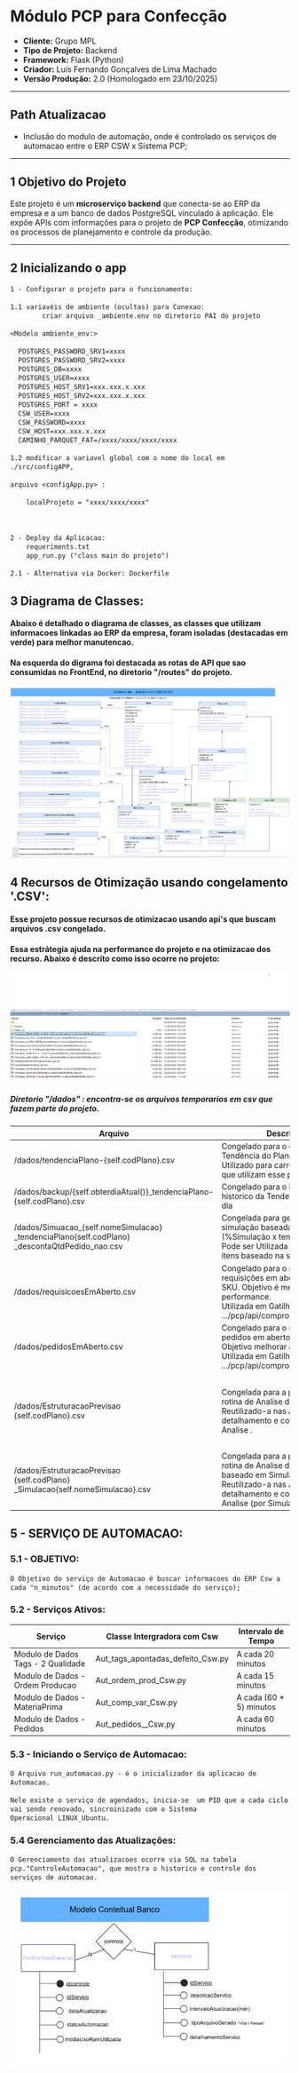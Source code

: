 # Módulo PCP para Confecção

- **Cliente:** Grupo MPL  
- **Tipo de Projeto:** Backend  
- **Framework:** Flask (Python)  
- **Criador:** Luís Fernando Gonçalves de Lima Machado  
- **Versão Produção:** 2.0 (Homologado em 23/10/2025)

---

## Path Atualizacao

- Inclusão do modulo de automação, onde é controlado os serviços de automacao entre o ERP CSW x Sistema PCP;

---
## 1 Objetivo do Projeto

Este projeto é um **microserviço backend** que conecta-se ao ERP da empresa e a um banco de dados PostgreSQL vinculado à aplicação. Ele expõe APIs com informações para o projeto de **PCP Confecção**, otimizando os processos de planejamento e controle da produção.

---


## 2 Inicializando o app
    
    1 - Configurar o projeto para o funcionamento: 
        
    1.1 variavéis de ambiente (ocultas) para Conexao: 
            criar arquivo _ambiente.env no diretorio PAI do projeto
    
    <Modelo ambiente_env:>

      POSTGRES_PASSWORD_SRV1=xxxx
      POSTGRES_PASSWORD_SRV2=xxxx
      POSTGRES_DB=xxxx
      POSTGRES_USER=xxxx
      POSTGRES_HOST_SRV1=xxx.xxx.x.xxx
      POSTGRES_HOST_SRV2=xxx.xxx.x.xxx
      POSTGRES_PORT = xxxx
      CSW_USER=xxxx
      CSW_PASSWORD=xxxx
      CSW_HOST=xxx.xxx.x.xxx
      CAMINHO_PARQUET_FAT=/xxxx/xxxx/xxxx/xxxx

    1.2 modificar a variavel global com o nome do local em ./src/configAPP,
    
    arquivo <configApp.py> :
        
        localProjeto = "xxxx/xxxx/xxxx"
    
    
        
    2 - Deploy da Aplicacao: 
        requeriments.txt
        app_run.py ("class main do projeto")
    
    2.1 - Alternativa via Docker: Dockerfile 

## 3 Diagrama de Classes:
#### Abaixo é detalhado o diagrama de classes, as classes que utilizam informacoes linkadas ao ERP da empresa, foram isoladas (destacadas em verde) para melhor manutencao.
#### Na esquerda do digrama foi destacada as rotas de API que sao consumidas no FrontEnd, no diretorio "/routes" do projeto.
#### ![Diagrama de Classes.png](docsProject%2FDiagrama%20de%20Classes.png)

## 4 Recursos de Otimização  usando congelamento '.CSV':
#### Esse projeto possue recursos de otimizacao usando api's que buscam arquivos .csv congelado.
#### Essa estrátegia ajuda na performance do projeto e na otimizacao dos recurso. Abaixo é descrito como isso ocorre no projeto:
##### ![Exemplo de Diretorio dados.png](docsProject%2FExemplo%20de%20Diretorio%20dados.png)
##### Diretorio "/dados" : encontra-se os arquivos temporarios em csv que fazem parte do projeto. 
| Arquivo                                                                                                    | Descrição                                                                                                                                                               | API's de Disparo                                                                                                                                |
|------------------------------------------------------------------------------------------------------------|-------------------------------------------------------------------------------------------------------------------------------------------------------------------------|-------------------------------------------------------------------------------------------------------------------------------------------------|
| /dados/tendenciaPlano-{self.codPlano}.csv                                                                  | Congelado para o cálculo da Tendência do Plano a nível SKU. Utilizado para carregar simulações que utilizam esse plano.                                                 | POST<br>"{URL-BASE}/pcp/api<br>/tendenciaSku"</br>                                                                                              |
| /dados/backup/{self.obterdiaAtual()}_tendenciaPlano-{self.codPlano}.csv                                    | Congelado para o backup de historico da Tendencia a nivel de dia                                                                                                        | POST<br>"{URL-BASE}/pcp/api                                                                                           |
| /dados/Simuacao_{self.nomeSimulacao}<br>_tendenciaPlano{self.codPlano}</br>_descontaQtdPedido_nao.csv</br> | Congelada para geracao de simulação baseada em parâmetros (%Simulação x tendência).<br>Pode ser Utilizada para "Detalhar" itens baseado na simulação.                   | POST<br>"{URL-BASE}/pcp/api<br>/simulacaoProgramacao"</br>                                                                                      |
| /dados/requisicoesEmAberto.csv                                                                             | Congelado para o retorno das requisições em aberto a nível de SKU. Objetivo é melhorar a performance.<br>Utilizada em Gatilhos nas API: GET .../pcp/api/comprometidoOP. | POST<br>"{URL-BASE}/pcp/api<br>/AnaliseMateriaisPelaTendencia"</br>                                                                             |
| /dados/pedidosEmAberto.csv                                                                                 | Congelado para o retorno dos pedidos em aberto a nível de SKU. Objetivo melhorar a performance.<br>Utilizada em Gatilhos nas API: GET .../pcp/api/comprometidoCompras.  | POST<br>"{URL-BASE}/pcp/api<br>/AnaliseMateriaisPelaTendencia"</br>                                                                             |
| /dados/EstruturacaoPrevisao<br>{self.codPlano}.csv</br>                                                    | Congelada para a performance na rotina de Analise de Materiais . Reutilizado-a nas APIs de detalhamento e congelamento da Analise .                                     | POST<br>"{URL-BASE}/pcp/api<br>/DetalhaNecessidade"<br></br>POST<br>"{URL-BASE}/pcp/api<br>/AnaliseMateriaisPelaTendencia" (BODY: congelar:True) |
| /dados/EstruturacaoPrevisao<br>{self.codPlano}</br>_Simulacao{self.nomeSimulacao}.csv</br>                 | Congelada para a performance na rotina de Analise de Materiais baseado em Simulação. Reutilizado-a nas APIs de detalhamento e congelamento da Analise (por Simulacao) . | POST<br>"{URL-BASE}/pcp/api<br>/DetalhaNecessidade" (BODY: nomeSimulacao: xxx)                                                                  |

## 5 - SERVIÇO DE AUTOMACAO:

### 5.1 - OBJETIVO:
    O Objetivo do serviço de Automacao é buscar informacoes do ERP Csw a cada "n_minutos" (de acordo com a necessidade do serviço);

### 5.2 - Serviços Ativos:
| Serviço                            | Classe Intergradora com Csw    | Intervalo de Tempo         |
|------------------------------------|--------------------------------|----------------------------|
| Modulo de Dados Tags - 2 Qualidade | Aut_tags_apontadas_defeito_Csw.py | A cada 20 minutos          |
| Modulo de Dados - Ordem Producao   | Aut_ordem_prod_Csw.py          | A cada 15 minutos          |
| Modulo de Dados - MateriaPrima     | Aut_comp_var_Csw.py            | A cada (60 * 5) minutos    |
| Modulo de Dados - Pedidos          | Aut_pedidos__Csw.py            | A cada 60 minutos          |

### 5.3 - Iniciando o Serviço de Automacao: 

    O Arquivo run_automacao.py - é o inicializador da aplicacao de Automacao. 
    
    Nele existe o serviço de agendados, inicia-se  um PID que a cada ciclo vai sendo renovado, sincroinizado com o Sistema 
    Operacional LINUX_Ubuntu. 

### 5.4 Gerenciamento das Atualizações:

    O Gerenciamento das atualizacoes ocorre via SQL na tabela pcp."ControleAutomacao", que mostra o historico e controle dos serviços de automacao.
##### ![Exemplo de Diretorio dados.png](docsProject%2FModeloBanco_Automacao.png)
